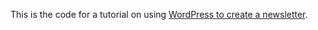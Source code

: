 This is the code for a tutorial on using [WordPress to create a newsletter](http://ericlbarnes.com/using-wordpress-create-newsletter/).
